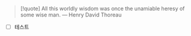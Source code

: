 > [!quote] All this worldly wisdom was once the unamiable heresy of some wise man.
> — Henry David Thoreau
- [ ] 테스트
